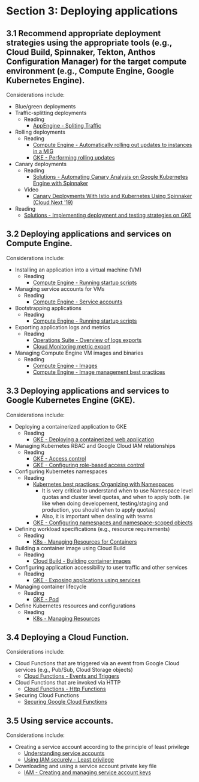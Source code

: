 # Section 3: Deploying applications

## 3.1 Recommend appropriate deployment strategies using the appropriate tools (e.g., Cloud Build, Spinnaker, Tekton, Anthos Configuration Manager) for the target compute environment (e.g., Compute Engine, Google Kubernetes Engine).

Considerations include:

* Blue/green deployments
* Traffic-splitting deployments
    * Reading
        * [AppEngine - Spliting Traffic](https://cloud.google.com/appengine/docs/standard/python/splitting-traffic)
* Rolling deployments
    * Reading
        * [Compute Engine - Automatically rolling out updates to instances in a MIG](https://cloud.google.com/compute/docs/instance-groups/rolling-out-updates-to-managed-instance-groups)
        * [GKE - Performing rolling updates](https://cloud.google.com/kubernetes-engine/docs/how-to/updating-apps)
* Canary deployments
    * Reading
        * [Solutions - Automating Canary Analysis on Google Kubernetes Engine with Spinnaker](https://cloud.google.com/solutions/automated-canary-analysis-kubernetes-engine-spinnaker)
    * Video
        * [Canary Deployments With Istio and Kubernetes Using Spinnaker (Cloud Next '19)](https://www.youtube.com/watch?v=CmZWau04ZS4)
* Reading
    * [Solutions - Implementing deployment and testing strategies on GKE](https://cloud.google.com/solutions/implementing-deployment-and-testing-strategies-on-gke)

## 3.2 Deploying applications and services on Compute Engine.

Considerations include:

* Installing an application into a virtual machine (VM)
    * Reading
        * [Compute Engine - Running startup scripts](https://cloud.google.com/compute/docs/startupscript)
* Managing service accounts for VMs
    * Reading
        * [Compute Engine - Service accounts](https://cloud.google.com/compute/docs/access/service-accounts)
* Bootstrapping applications
    * Reading
        * [Compute Engine - Running startup scripts](https://cloud.google.com/compute/docs/startupscript)
* Exporting application logs and metrics
    * Reading
        * [Operations Suite - Overview of logs exports](https://cloud.google.com/logging/docs/export)
        * [Cloud Monitoring metric export](https://cloud.google.com/solutions/stackdriver-monitoring-metric-export)
* Managing Compute Engine VM images and binaries
    * Reading
        * [Compute Engine - Images](https://cloud.google.com/compute/docs/images)
        * [Compute Engine - Image management best practices](https://cloud.google.com/compute/docs/images/image-management-best-practices)

## 3.3 Deploying applications and services to Google Kubernetes Engine (GKE).

Considerations include:

* Deploying a containerized application to GKE
    * Reading
        * [GKE - Deploying a containerized web application](https://cloud.google.com/kubernetes-engine/docs/tutorials/hello-app)
* Managing Kubernetes RBAC and Google Cloud IAM relationships
    * Reading
        * [GKE - Access control](https://cloud.google.com/kubernetes-engine/docs/concepts/access-control)
        * [GKE - Configuring role-based access control](https://cloud.google.com/kubernetes-engine/docs/how-to/role-based-access-control)
* Configuring Kubernetes namespaces
    * Reading
        * [Kubernetes best practices: Organizing with Namespaces](https://cloud.google.com/blog/products/containers-kubernetes/kubernetes-best-practices-organizing-with-namespaces)
            * It is very critical to understand when to use Namespace level quotas and cluster level quotas, and when to apply both. (ie like when doing developement, testing/staging and production, you should when to apply quotas)
            * Also, it is important when dealing with teams
        * [GKE - Configuring namespaces and namespace-scoped objects](https://cloud.google.com/kubernetes-engine/docs/add-on/config-sync/how-to/namespace-scoped-objects)
* Defining workload specifications (e.g., resource requirements)
    * Reading
        * [K8s - Managing Resources for Containers](https://kubernetes.io/docs/concepts/configuration/manage-resources-containers/)
* Building a container image using Cloud Build
    * Reading
        * [Cloud Build - Building container images](https://cloud.google.com/build/docs/building/build-containers)
* Configuring application accessibility to user traffic and other services
    * Reading
        * [GKE - Exposing applications using services](https://cloud.google.com/kubernetes-engine/docs/how-to/exposing-apps)
* Managing container lifecycle
    * Reading
        * [GKE - Pod](https://cloud.google.com/kubernetes-engine/docs/concepts/pod)
* Define Kubernetes resources and configurations
    * Reading
        * [K8s - Managing Resources](https://kubernetes.io/docs/concepts/cluster-administration/manage-deployment/)

## 3.4 Deploying a Cloud Function.

Considerations include:

* Cloud Functions that are triggered via an event from Google Cloud services (e.g., Pub/Sub, Cloud Storage objects)
    * [Cloud Functions - Events and Triggers](https://cloud.google.com/functions/docs/concepts/events-triggers)
* Cloud Functions that are invoked via HTTP
    * [Cloud Functions - Http Functions](https://cloud.google.com/functions/docs/writing/http)
* Securing Cloud Functions
    * [Securing Google Cloud Functions](https://cloud.google.com/functions/docs/securing)

## 3.5 Using service accounts.

Considerations include:

* Creating a service account according to the principle of least privilege
    * [Understanding service accounts](https://cloud.google.com/iam/docs/understanding-service-accounts)
    * [Using IAM securely - Least privilege](https://cloud.google.com/iam/docs/using-iam-securely#least_privilege)
* Downloading and using a service account private key file
    * [IAM - Creating and managing service account keys](https://cloud.google.com/iam/docs/creating-managing-service-account-keys)

